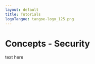 ```yaml
---
layout: default
title: Tutorials
logoTangoe: tangoe-logo_125.png
---
```


# Concepts - Security

text here
 


